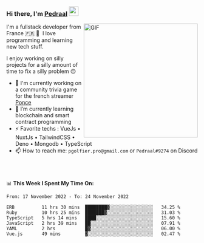 ### Hi there, I'm <a href="https://pedraal.dev" target="_blank">Pedraal</a> <img src="https://media.giphy.com/media/hvRJCLFzcasrR4ia7z/giphy.gif" width="25px">
<img align="right" alt="GIF" src="https://pedraal.dev/avatar.png" width="300" height="300" />

I'm a fullstack developer from France 🇫🇷 🥖 &nbsp;I love programming and learning new
tech stuff.

I enjoy working on silly projects for a silly amount of time to fix a silly problem 🙃

- 🔭  I'm currently working on a community trivia game for the french streamer <a href="https://twitch.tv/ponce" target="_blank">Ponce</a>
- 🌱 I’m currently learning blockchain and smart contract programming
- ⚡ Favorite techs : VueJs &bull; NuxtJs &bull; TailwindCSS &bull; Deno &bull; Mongodb &bull; TypeScript
- 📫 How to reach me: `pgolfier.pro@gmail.com` or `Pedraal#9274` on Discord

<br>
<br>

📊 **This Week I Spent My Time On:**
<!--START_SECTION:waka-->

```text
From: 17 November 2022 - To: 24 November 2022

ERB          11 hrs 30 mins  ████████▓░░░░░░░░░░░░░░░░   34.25 %
Ruby         10 hrs 25 mins  ███████▓░░░░░░░░░░░░░░░░░   31.03 %
TypeScript   5 hrs 14 mins   ████░░░░░░░░░░░░░░░░░░░░░   15.60 %
JavaScript   2 hrs 39 mins   ██░░░░░░░░░░░░░░░░░░░░░░░   07.91 %
YAML         2 hrs           █▓░░░░░░░░░░░░░░░░░░░░░░░   06.00 %
Vue.js       49 mins         ▓░░░░░░░░░░░░░░░░░░░░░░░░   02.47 %
```

<!--END_SECTION:waka-->

